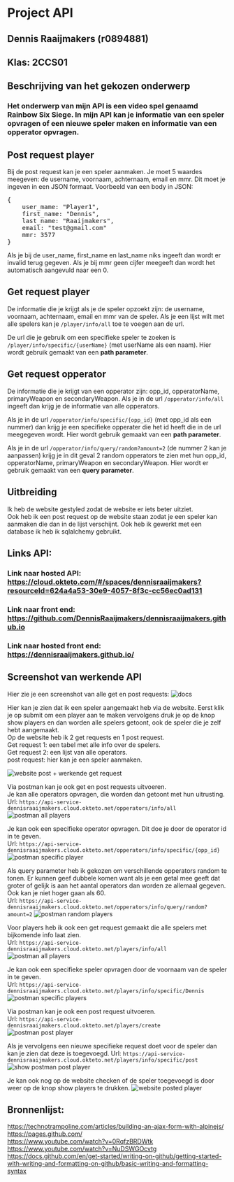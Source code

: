 # Project API
## Dennis Raaijmakers (r0894881)
## Klas: 2CCS01

## Beschrijving van het gekozen onderwerp
### Het onderwerp van mijn API is een video spel genaamd Rainbow Six Siege. In mijn API kan je informatie van een speler opvragen of een nieuwe speler maken en informatie van een opperator opvragen. <br />

## Post request player
Bij de post request kan je een speler aanmaken. Je moet 5 waardes meegeven: de username, voornaam, achternaam, email en mmr. Dit moet je ingeven in een JSON formaat.
Voorbeeld van een body in JSON:
<pre>
{
    user_mame: "Player1",
    first_name: "Dennis",
    last_name: "Raaijmakers",
    email: "test@gmail.com"
    mmr: 3577
}
</pre>
Als je bij de user_name, first_name en last_name niks ingeeft dan wordt er invalid terug gegeven. Als je bij mmr geen cijfer meegeeft dan wordt het automatisch aangevuld naar een 0.
## Get request player
De informatie die je krijgt als je de speler opzoekt zijn: de username, voornaam, achternaam, email en mmr van de speler. 
Als je een lijst wilt met alle spelers kan je `/player/info/all` toe te voegen aan de url.

De url die je gebruik om een specifieke speler te zoeken is `/player/info/specific/{userName}` (met userName als een naam). Hier wordt gebruik gemaakt van een **path parameter**.

## Get request opperator
De informatie die je krijgt van een opperator zijn: opp_id, opperatorName, primaryWeapon en secondaryWeapon.
Als je in de url `/opperator/info/all` ingeeft dan krijg je de informatie van alle opperators.

Als je in de url `/opperator/info/specific/{opp_id}` (met opp_id als een nummer) dan krijg je een specifieke opperater die het id heeft die in de url meegegeven wordt. Hier wordt gebruik gemaakt van een **path parameter**.

Als je in de url `/opperator/info/query/random?amount=2` (de nummer 2 kan je aanpassen) krijg je in dit geval 2 random opperators te zien met hun opp_id, opperatorName, primaryWeapon en secondaryWeapon. Hier wordt er gebruik gemaakt van een **query parameter**. <br />

## Uitbreiding
Ik heb de website gestyled zodat de website er iets beter uitziet.<br />
Ook heb ik een post request op de website staan zodat je een speler kan aanmaken die dan in de lijst verschijnt.
Ook heb ik gewerkt met een database ik heb ik sqlalchemy gebruikt.<br />

## Links API:
### Link naar hosted API: https://cloud.okteto.com/#/spaces/dennisraaijmakers?resourceId=624a4a53-30e9-4057-8f3c-cc56ec0ad131
### Link naar front end: https://github.com/DennisRaaijmakers/dennisraaijmakers.github.io
### Link naar hosted front end: https://dennisraaijmakers.github.io/

## Screenshot van werkende API
Hier zie je een screenshot van alle get en post requests:
![docs](images/docs_okteto.PNG) <br />

Hier kan je zien dat ik een speler aangemaakt heb via de website. Eerst klik je op submit om een player aan te maken vervolgens druk je op de knop show players en dan worden alle spelers getoont, ook de speler die je zelf hebt aangemaakt.<br />
Op de website heb ik 2 get requests en 1 post request.<br />
Get request 1: een tabel met alle info over de spelers.<br />
Get request 2: een lijst van alle operators.<br />
post request: hier kan je een speler aanmaken.

![website post + werkende get request](images/post_request_website.PNG) <br />

Via postman kan je ook get en post requests uitvoeren. <br />
Je kan alle operators opvragen, die worden dan getoont met hun uitrusting. <br />
Url: `https://api-service-dennisraaijmakers.cloud.okteto.net/opperators/info/all`
![postman all players](images/postman_all_operators.PNG) <br />

Je kan ook een specifieke operator opvragen. Dit doe je door de operator id in te geven.<br /> 
Url: `https://api-service-dennisraaijmakers.cloud.okteto.net/opperators/info/specific/{opp_id}`
![postman specific player](images/postman_specific_operators.PNG) <br />

Als query parameter heb ik gekozen om verschillende opperators random te tonen. Er kunnen geef dubbele komen want als je een getal mee geeft dat groter of gelijk is aan het aantal operators dan worden ze allemaal gegeven. Ook kan je niet hoger gaan als 60. <br /> 
Url: `https://api-service-dennisraaijmakers.cloud.okteto.net/opperators/info/query/random?amount=2`
![postman random players](images/postman_random_operators.PNG) <br />

Voor players heb ik ook een get request gemaakt die alle spelers met bijkomende info laat zien.<br />
Url: `https://api-service-dennisraaijmakers.cloud.okteto.net/players/info/all`
![postman all players](images/postman_all_players.PNG) <br />

Je kan ook een specifieke speler opvragen door de voornaam van de speler in te geven. <br />
Url: `https://api-service-dennisraaijmakers.cloud.okteto.net/players/info/specific/Dennis`
![postman specific players](images/postman_specific_players.PNG) <br />

Via postman kan je ook een post request uitvoeren. <br />
Url: `https://api-service-dennisraaijmakers.cloud.okteto.net/players/create`
![postman post player](images/postman_post_request_1.PNG) <br />

Als je vervolgens een nieuwe specifieke request doet voor de speler dan kan je zien dat deze is toegevoegd.
Url: `https://api-service-dennisraaijmakers.cloud.okteto.net/players/info/specific/post`
![show postman post player](images/postman_post_request_2.PNG) <br />

Je kan ook nog op de website checken of de speler toegevoegd is door weer op de knop show players te drukken.
![website posted player](images/post_request_website_2.PNG) <br />

## Bronnenlijst: 
https://technotrampoline.com/articles/building-an-ajax-form-with-alpinejs/ <br />
https://pages.github.com/ <br />
https://www.youtube.com/watch?v=0RqfzBRDWtk <br />
https://www.youtube.com/watch?v=NuDSWGOcvtg <br />
https://docs.github.com/en/get-started/writing-on-github/getting-started-with-writing-and-formatting-on-github/basic-writing-and-formatting-syntax <br />